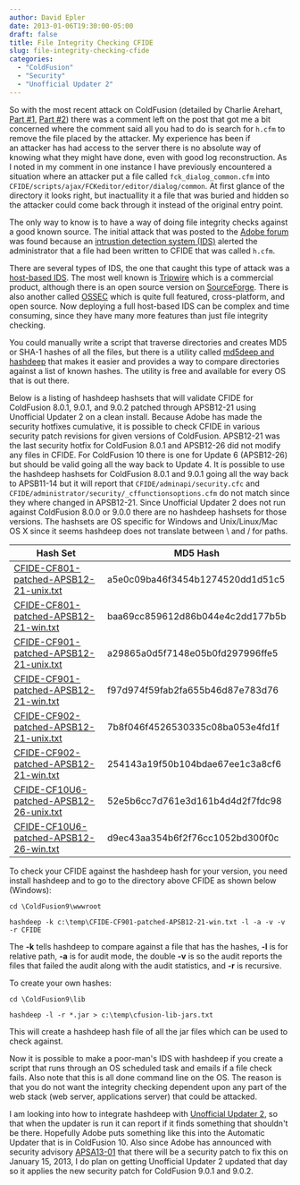 ```yaml
---
author: David Epler
date: 2013-01-06T19:30:00-05:00
draft: false
title: File Integrity Checking CFIDE
slug: file-integrity-checking-cfide
categories:
  - "ColdFusion"
  - "Security"
  - "Unofficial Updater 2"
---
```


So with the most recent attack on ColdFusion (detailed by Charlie Arehart, [Part #1](http://www.carehart.org/blog/client/index.cfm/2013/1/2/serious_security_threat), [Part #2](http://www.carehart.org/blog/client/index.cfm/2013/1/2/Part2_serious_security_threat)) there was a comment left on the post that got me a bit concerned where the comment said all you had to do is search for `h.cfm` to remove the file placed by the attacker. My experience has been if an attacker has had access to the server there is no absolute way of knowing what they might have done, even with good log reconstruction. As I noted in my comment in one instance I have previously encountered a situation where an attacker put a file called `fck_dialog_common.cfm` into `CFIDE/scripts/ajax/FCKeditor/editor/dialog/common`. At first glance of the directory it looks right, but inactuallity it a file that was buried and hidden so the attacker could come back through it instead of the original entry point. 
  
The only way to know is to have a way of doing file integrity checks against a good known source. The initial attack that was posted to the [Adobe forum](http://forums.adobe.com/message/4962104) was found because an [intrustion detection system (IDS)](http://en.wikipedia.org/wiki/Intrusion_Detection_System) alerted the administrator that a file had been written to CFIDE that was called `h.cfm`.

<!--more-->
  
There are several types of IDS, the one that caught this type of attack was a [host-based IDS](http://en.wikipedia.org/wiki/Host-based_intrusion_detection_system). The most well known is [Tripwire](http://www.tripwire.com/) which is a commercial product, although there is an open source version on [SourceForge](http://sourceforge.net/projects/tripwire/). There is also another called [OSSEC](http://www.ossec.net/) which is quite full featured, cross-platform, and open source. Now deploying a full host-based IDS can be complex and time consuming, since they have many more features than just file integrity checking.
  
You could manually write a script that traverse directories and creates MD5 or SHA-1 hashes of all the files, but there is a utility called [md5deep and hashdeep](http://md5deep.sourceforge.net/) that makes it easier and provides a way to compare directories against a list of known hashes. The utility is free and available for every OS that is out there.
  
Below is a listing of hashdeep hashsets that will validate CFIDE for ColdFusion 8.0.1, 9.0.1, and 9.0.2 patched through APSB12-21 using Unofficial Updater 2 on a clean install. Because Adobe has made the security hotfixes cumulative, it is possible to check CFIDE in various security patch revisions for given versions of ColdFusion. APSB12-21 was the last security hotfix for ColdFusion 8.0.1 and APSB12-26 did not modify any files in CFIDE. For ColdFusion 10 there is one for Update 6 (APSB12-26) but should be valid going all the way back to Update 4. It is possible to use the hashdeep hashsets for ColdFusion 8.0.1 and 9.0.1 going all the way back to APSB11-14 but it will report that `CFIDE/adminapi/security.cfc` and `CFIDE/administrator/security/_cffunctionsoptions.cfm` do not match since they where changed in APSB12-21. Since Unofficial Updater 2 does not run against ColdFusion 8.0.0 or 9.0.0 there are no hashdeep hashsets for those versions. The hashsets are OS specific for Windows and Unix/Linux/Mac OS X since it seems hashdeep does not translate between \ and / for paths.

| Hash Set | MD5 Hash |
| -------- | -------- |
| [CFIDE-CF801-patched-APSB12-21-unix.txt](https://raw.github.com/dcepler/cfide-integrity/master/CFIDE-CF801-patched-APSB12-21-unix.txt) | a5e0c09ba46f3454b1274520dd1d51c5 |
| [CFIDE-CF801-patched-APSB12-21-win.txt](https://raw.github.com/dcepler/cfide-integrity/master/CFIDE-CF801-patched-APSB12-21-win.txt) | baa69cc859612d86b044e4c2dd177b5b |
| [CFIDE-CF901-patched-APSB12-21-unix.txt](https://raw.github.com/dcepler/cfide-integrity/master/CFIDE-CF901-patched-APSB12-21-unix.txt) | a29865a0d5f7148e05b0fd297996ffe5 |
| [CFIDE-CF901-patched-APSB12-21-win.txt](https://raw.github.com/dcepler/cfide-integrity/master/CFIDE-CF901-patched-APSB12-21-win.txt) | f97d974f59fab2fa655b46d87e783d76 |
| [CFIDE-CF902-patched-APSB12-21-unix.txt](https://raw.github.com/dcepler/cfide-integrity/master/CFIDE-CF902-patched-APSB12-21-unix.txt) | 7b8f046f4526530335c08ba053e4fd1f |
| [CFIDE-CF902-patched-APSB12-21-win.txt](https://raw.github.com/dcepler/cfide-integrity/master/CFIDE-CF902-patched-APSB12-21-win.txt) | 254143a19f50b104bdae67ee1c3a8cf6 |
| [CFIDE-CF10U6-patched-APSB12-26-unix.txt](https://raw.github.com/dcepler/cfide-integrity/master/CFIDE-CF10U6-patched-APSB12-26-unix.txt) | 52e5b6cc7d761e3d161b4d4d2f7fdc98 |
| [CFIDE-CF10U6-patched-APSB12-26-win.txt](https://raw.github.com/dcepler/cfide-integrity/master/CFIDE-CF10U6-patched-APSB12-26-win.txt) | d9ec43aa354b6f2f76cc1052bd300f0c |

To check your CFIDE against the hashdeep hash for your version, you need install hashdeep and to go to the directory above CFIDE as shown below (Windows):

```shell
cd \ColdFusion9\wwwroot

hashdeep -k c:\temp\CFIDE-CF901-patched-APSB12-21-win.txt -l -a -v -v -r CFIDE
```

The **-k** tells hashdeep to compare against a file that has the hashes, **-l** is for relative path, **-a** is for audit mode, the double **-v** is so the audit reports the files that failed the audit along with the audit statistics, and **-r** is recursive.
  
To create your own hashes:

```shell
cd \ColdFusion9\lib

hashdeep -l -r *.jar > c:\temp\cfusion-lib-jars.txt
```

This will create a hashdeep hash file of all the jar files which can be used to check against.
  
Now it is possible to make a poor-man's IDS with hashdeep if you create a script that runs through an OS scheduled task and emails if a file check fails. Also note that this is all done command line on the OS. The reason is that you do not want the integrity checking dependent upon any part of the web stack (web server, applications server) that could be attacked. 
  
I am looking into how to integrate hashdeep with [Unofficial Updater 2](http://www.uu-2.download), so that when the updater is run it can report if it finds something that shouldn't be there. Hopefully Adobe puts something like this into the Automatic Updater that is in ColdFusion 10. Also since Adobe has announced with security advisory [APSA13-01](http://www.adobe.com/support/security/advisories/apsa13-01.html) that there will be a security patch to fix this on January 15, 2013, I do plan on getting Unofficial Updater 2 updated that day so it applies the new security patch for ColdFusion 9.0.1 and 9.0.2.